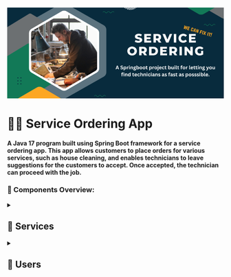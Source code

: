 ![Image Alt text](https://github.com/AmirTghizde/service-ordering-system/blob/master/Banner.png)
<h1>👨‍🔧 Service Ordering App</h1>
<h4>A Java 17 program built using Spring Boot framework for a service ordering app. This app allows customers to place orders for various services, such as house cleaning, and enables technicians to leave suggestions for the customers to accept. Once accepted, the technician can proceed with the job.</h4>

<h3 id="ComponentsOverview">🔩 Components Overview:</h3>
<details>
<summary><h2>🔧 Services</h2></summary>
  The Services section of program offers a wide range of options to cater to various needs. The services are categorized into different main service types, including cleaning, building, fixing, decoration, transportation, and more.</br></br>

Each main service is further divided into smaller parts called <b>subservices</b>. These subservices provide more specific offerings to meet customers' precise requirements. For example, under the cleaning main service, the subservices could be house cleaning, company cleaning, and more. Similarly, under the transportation main service, we have subservices like truck transportation, car transportation, and so on.Each of the declared subservices can have description and base price and they can be changed later on this allows the manager to provide specific information about each subservice and adjust the base price as needed. 

This program allows the manager to dynamically add new services and subservices at runtime. This flexibility ensures that the service offerings can be expanded and customized according to the evolving needs of customers. It's important to note that service names are unique, and subservices are associated with their corresponding main service. This ensures a well-organized and structured service hierarchy.

By providing a comprehensive range of services and subservices, It aims to fulfill a diverse set of customer requirements and provide tailored solutions for their specific needs.
</details>
<details>
  <summary><h2>👤 Users</h2></summary>
The Users section of our app consists of two roles: Technicians and Customers. Additionally, there is a predefined Manager role for system administration.</br></br>

<h3>Each user, regardless of their role, has the following data associated with their account:</h3>

<h3>Name and Surname:</h3> This information helps identify the user and personalize their experience within the app.
<h3>Email:</h3> Users provide their email address for account verification and communication purposes.
<h3>Password:</h3> To ensure secure access, users are required to set a password for their account.
<h3>Registration Date:</h3> This data captures the date and time when the user's account was created.
<br><br>
In addition to the common user data, Technicians have an additional attribute called "Status." This attribute represents the current status of the technician, such as active, inactive, or pending validation. The Manager role is responsible for validating technicians after registration. Once validated, technicians gain access to the system's functionalities. Technicians also have the ability to add an image to their account, which helps personalize their profile.
<br><br>
<h3>User data validation:</h3>
During the registration process, the server validates the provided data to ensure its accuracy and integrity. This validation helps maintain a reliable user database and ensures that only valid information is stored.

<h3>Technicains and services</h3>
Technicians can be associated with multiple subservices, indicating the specific types of services they are qualified to provide. The Manager is responsible for assigning technicians to different subservices based on their expertise and capabilities. If a technician is not validated by the Manager, they will not have access to the system.

<br><br>
By providing distinct roles and validating technicians, our app ensures a secure and controlled environment for both Customers and Technicians. This helps maintain the quality and reliability of the services provided within the system.
</details>
